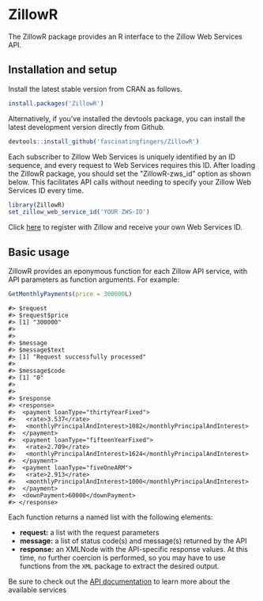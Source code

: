 <!-- README.md is generated from README.Rmd. Please edit that file -->
ZillowR
=======

The ZillowR package provides an R interface to the Zillow Web Services API.

Installation and setup
----------------------

Install the latest stable version from CRAN as follows.

``` r
install.packages('ZillowR')
```

Alternatively, if you've installed the devtools package, you can install the latest development version directly from Github.

``` r
devtools::install_github('fascinatingfingers/ZillowR')
```

Each subscriber to Zillow Web Services is uniquely identified by an ID sequence, and every request to Web Services requires this ID. After loading the ZillowR package, you should set the "ZillowR-zws\_id" option as shown below. This facilitates API calls without needing to specify your Zillow Web Services ID every time.

``` r
library(ZillowR)
set_zillow_web_service_id('YOUR ZWS-ID')
```

Click [here](http://www.zillow.com/webservice/Registration.htm) to register with Zillow and receive your own Web Services ID.

Basic usage
-----------

ZillowR provides an eponymous function for each Zillow API service, with API parameters as function arguments. For example:

``` r
GetMonthlyPayments(price = 300000L)
```

    #> $request
    #> $request$price
    #> [1] "300000"
    #> 
    #> 
    #> $message
    #> $message$text
    #> [1] "Request successfully processed"
    #> 
    #> $message$code
    #> [1] "0"
    #> 
    #> 
    #> $response
    #> <response>
    #>  <payment loanType="thirtyYearFixed">
    #>   <rate>3.537</rate>
    #>   <monthlyPrincipalAndInterest>1082</monthlyPrincipalAndInterest>
    #>  </payment>
    #>  <payment loanType="fifteenYearFixed">
    #>   <rate>2.709</rate>
    #>   <monthlyPrincipalAndInterest>1624</monthlyPrincipalAndInterest>
    #>  </payment>
    #>  <payment loanType="fiveOneARM">
    #>   <rate>2.913</rate>
    #>   <monthlyPrincipalAndInterest>1000</monthlyPrincipalAndInterest>
    #>  </payment>
    #>  <downPayment>60000</downPayment>
    #> </response>

Each function returns a named list with the following elements:

-   **request:** a list with the request parameters
-   **message:** a list of status code(s) and message(s) returned by the API
-   **response:** an XMLNode with the API-specific response values. At this time, no further coercion is performed, so you may have to use functions from the `XML` package to extract the desired output.

Be sure to check out the [API documentation](http://www.zillow.com/howto/api/APIOverview.htm) to learn more about the available services
